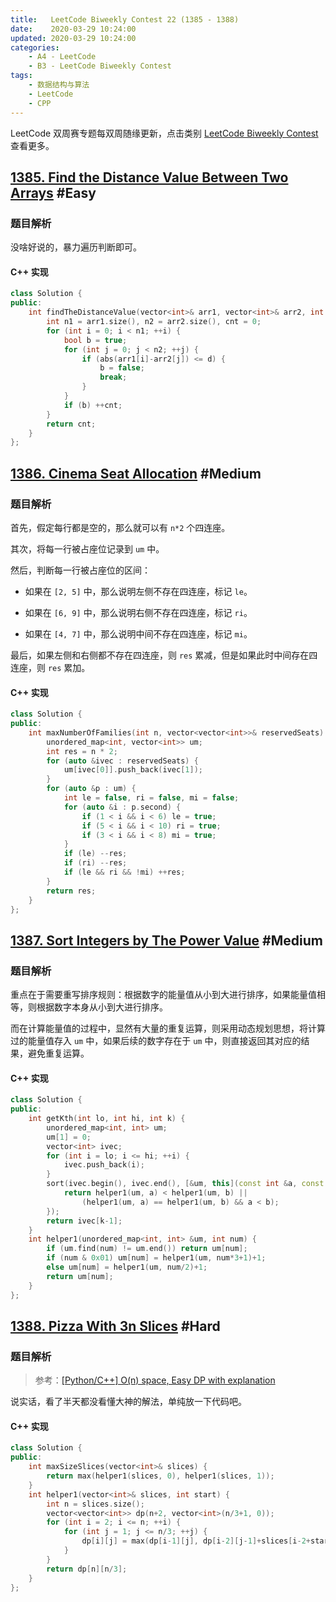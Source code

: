 ```yaml
---
title:   LeetCode Biweekly Contest 22 (1385 - 1388)
date:    2020-03-29 10:24:00
updated: 2020-03-29 10:24:00
categories:
    - A4 - LeetCode
    - B3 - LeetCode Biweekly Contest
tags:
    - 数据结构与算法
    - LeetCode
    - CPP
---
```


LeetCode 双周赛专题每双周随缘更新，点击类别 [LeetCode Biweekly Contest](/categories/LeetCode-Biweekly-Contest/) 查看更多。

<!-- more -->

## [1385. Find the Distance Value Between Two Arrays](https://leetcode.com/contest/biweekly-contest-22/problems/find-the-distance-value-between-two-arrays/) #Easy

### 题目解析

没啥好说的，暴力遍历判断即可。

#### C++ 实现

```cpp
class Solution {
public:
    int findTheDistanceValue(vector<int>& arr1, vector<int>& arr2, int d) {
        int n1 = arr1.size(), n2 = arr2.size(), cnt = 0;
        for (int i = 0; i < n1; ++i) {
            bool b = true;
            for (int j = 0; j < n2; ++j) {
                if (abs(arr1[i]-arr2[j]) <= d) {
                    b = false;
                    break;
                }
            }
            if (b) ++cnt;
        }
        return cnt;
    }
};
```

## [1386. Cinema Seat Allocation](https://leetcode.com/contest/biweekly-contest-22/problems/cinema-seat-allocation/) #Medium

### 题目解析

首先，假定每行都是空的，那么就可以有 `n*2` 个四连座。

其次，将每一行被占座位记录到 `um` 中。

然后，判断每一行被占座位的区间：

- 如果在 `[2, 5]` 中，那么说明左侧不存在四连座，标记 `le`。

- 如果在 `[6, 9]` 中，那么说明右侧不存在四连座，标记 `ri`。

- 如果在 `[4, 7]` 中，那么说明中间不存在四连座，标记 `mi`。

最后，如果左侧和右侧都不存在四连座，则 `res` 累减，但是如果此时中间存在四连座，则 `res` 累加。

#### C++ 实现

```cpp
class Solution {
public:
    int maxNumberOfFamilies(int n, vector<vector<int>>& reservedSeats) {
        unordered_map<int, vector<int>> um;
        int res = n * 2;
        for (auto &ivec : reservedSeats) {
            um[ivec[0]].push_back(ivec[1]);
        }
        for (auto &p : um) {
            int le = false, ri = false, mi = false;
            for (auto &i : p.second) {
                if (1 < i && i < 6) le = true;
                if (5 < i && i < 10) ri = true;
                if (3 < i && i < 8) mi = true;
            }
            if (le) --res;
            if (ri) --res;
            if (le && ri && !mi) ++res;
        }
        return res;
    }
};
```

## [1387. Sort Integers by The Power Value](https://leetcode.com/contest/biweekly-contest-22/problems/sort-integers-by-the-power-value) #Medium

### 题目解析

重点在于需要重写排序规则：根据数字的能量值从小到大进行排序，如果能量值相等，则根据数字本身从小到大进行排序。

而在计算能量值的过程中，显然有大量的重复运算，则采用动态规划思想，将计算过的能量值存入 `um` 中，如果后续的数字存在于 `um` 中，则直接返回其对应的结果，避免重复运算。

#### C++ 实现

```cpp
class Solution {
public:
    int getKth(int lo, int hi, int k) {
        unordered_map<int, int> um;
        um[1] = 0;
        vector<int> ivec;
        for (int i = lo; i <= hi; ++i) {
            ivec.push_back(i);
        }
        sort(ivec.begin(), ivec.end(), [&um, this](const int &a, const int &b){
            return helper1(um, a) < helper1(um, b) ||
                (helper1(um, a) == helper1(um, b) && a < b);
        });
        return ivec[k-1];
    }
    int helper1(unordered_map<int, int> &um, int num) {
        if (um.find(num) != um.end()) return um[num];
        if (num & 0x01) um[num] = helper1(um, num*3+1)+1;
        else um[num] = helper1(um, num/2)+1;
        return um[num];
    }
};
```

## [1388. Pizza With 3n Slices](https://leetcode.com/contest/biweekly-contest-22/problems/pizza-with-3n-slices/) #Hard

### 题目解析

> 参考：[[Python/C++] O(n) space, Easy DP with explanation](https://leetcode.com/problems/pizza-with-3n-slices/discuss/546442/PythonC%2B%2B-O(n)-space-Easy-DP-with-explanation)

说实话，看了半天都没看懂大神的解法，单纯放一下代码吧。

#### C++ 实现

```cpp
class Solution {
public:
    int maxSizeSlices(vector<int>& slices) {
        return max(helper1(slices, 0), helper1(slices, 1));
    }
    int helper1(vector<int>& slices, int start) {
        int n = slices.size();
        vector<vector<int>> dp(n+2, vector<int>(n/3+1, 0));
        for (int i = 2; i <= n; ++i) {
            for (int j = 1; j <= n/3; ++j) {
                dp[i][j] = max(dp[i-1][j], dp[i-2][j-1]+slices[i-2+start]);
            }
        }
        return dp[n][n/3];
    }
};
```
